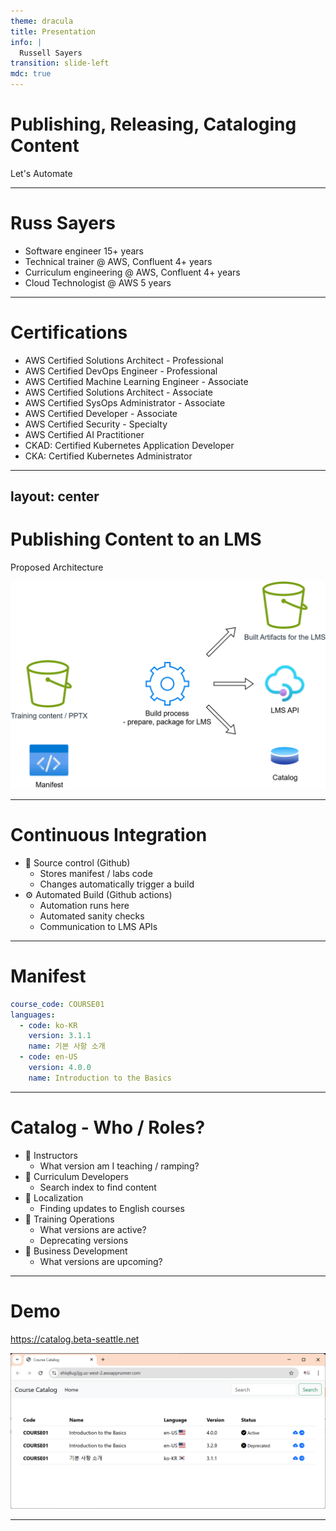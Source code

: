 ```yaml
---
theme: dracula
title: Presentation
info: |
  Russell Sayers
transition: slide-left
mdc: true
---
```


# Publishing, Releasing, Cataloging Content

Let's Automate

---

# Russ Sayers

 - Software engineer 15+ years
 - Technical trainer @ AWS, Confluent 4+ years
 - Curriculum engineering @ AWS, Confluent 4+ years
 - Cloud Technologist @ AWS 5 years

---

# Certifications

 - AWS Certified Solutions Architect - Professional
 - AWS Certified DevOps Engineer - Professional
 - AWS Certified Machine Learning Engineer - Associate
 - AWS Certified Solutions Architect - Associate
 - AWS Certified SysOps Administrator - Associate
 - AWS Certified Developer - Associate
 - AWS Certified Security - Specialty
 - AWS Certified AI Practitioner
 - CKAD: Certified Kubernetes Application Developer
 - CKA: Certified Kubernetes Administrator

---
layout: center
---

# Publishing Content to an LMS

Proposed Architecture

![](/arch_vector.svg)

---

# Continuous Integration

 - 💾 Source control (Github)
   - Stores manifest / labs code
   - Changes automatically trigger a build
 - ⚙️ Automated Build (Github actions)
   - Automation runs here
   - Automated sanity checks
   - Communication to LMS APIs

---

# Manifest

```yaml
course_code: COURSE01
languages:
  - code: ko-KR
    version: 3.1.1
    name: 기본 사항 소개
  - code: en-US
    version: 4.0.0
    name: Introduction to the Basics
```

---

# Catalog - Who / Roles?

 - 🧑 Instructors
   - What version am I teaching / ramping?
 - 👩 Curriculum Developers
   - Search index to find content
 - 🧑 Localization
   - Finding updates to English courses
 - 👩 Training Operations
   - What versions are active?
   - Deprecating versions
 - 👩 Business Development
   - What versions are upcoming?

---

# Demo

https://catalog.beta-seattle.net 

![](/catalog.png)

---

